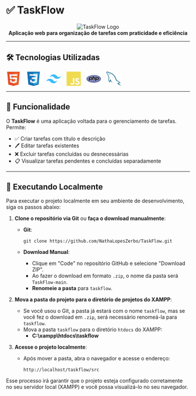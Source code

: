 # ✅ TaskFlow

<div align="center">
  <img src="./src/img/taskflow-readme" alt="TaskFlow Logo" height="150"/>
</div>

<div align="center">
  <strong>Aplicação web para organização de tarefas com praticidade e eficiência</strong>
</div>

---

## 🛠️ Tecnologias Utilizadas

<div align="center" style="display: flex; gap: 15px; flex-wrap: wrap;">
  <img src="https://raw.githubusercontent.com/devicons/devicon/master/icons/html5/html5-original.svg" alt="HTML" height="40" width="40">
  <img src="https://raw.githubusercontent.com/devicons/devicon/master/icons/css3/css3-original.svg" alt="CSS" height="40" width="40">
  <img src="https://raw.githubusercontent.com/devicons/devicon/master/icons/tailwindcss/tailwindcss-original.svg" alt="Tailwind" height="40" width="40">
  <img src="https://raw.githubusercontent.com/devicons/devicon/master/icons/javascript/javascript-plain.svg" alt="JavaScript" height="40" width="40">
  <img src="https://raw.githubusercontent.com/devicons/devicon/master/icons/php/php-original.svg" alt="PHP" height="40" width="40">
  <img src="https://raw.githubusercontent.com/devicons/devicon/master/icons/mysql/mysql-original.svg" alt="MySQL" height="40" width="40">
</div>

---

## 🚀 Funcionalidade

O **TaskFlow** é uma aplicação voltada para o gerenciamento de tarefas. Permite:
- ✅ Criar tarefas com título e descrição
- 🖊️ Editar tarefas existentes
- ❌ Excluir tarefas concluídas ou desnecessárias
- 📋 Visualizar tarefas pendentes e concluídas separadamente

---

## 🚀 Executando Localmente

Para executar o projeto localmente em seu ambiente de desenvolvimento, siga os passos abaixo:

1. **Clone o repositório via Git** ou **faça o download manualmente**:
   
   - **Git**:
     ```
     git clone https://github.com/NathaLopesZerbo/TaskFlow.git
     ```

   - **Download Manual**:
     - Clique em "Code" no repositório GitHub e selecione "Download ZIP".
     - Ao fazer o download em formato `.zip`, o nome da pasta será `TaskFlow-main`.
     - **Renomeie a pasta** para `taskflow`.

2. **Mova a pasta do projeto para o diretório de projetos do XAMPP**:
   - Se você usou o Git, a pasta já estará com o nome `taskflow`, mas se você fez o download em `.zip`, será necessário renomeá-la para `taskflow`.
   - Mova a pasta `taskflow` para o diretório `htdocs` do XAMPP:
     - **C:\xampp\htdocs\taskflow**

3. **Acesse o projeto localmente**:
   - Após mover a pasta, abra o navegador e acesse o endereço:
     ```
     http://localhost/taskflow/src
     ```

Esse processo irá garantir que o projeto esteja configurado corretamente no seu servidor local (XAMPP) e você possa visualizá-lo no seu navegador.



